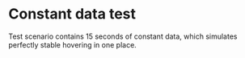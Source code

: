 # Constant data test

Test scenario contains 15 seconds of constant data, which simulates perfectly stable hovering in one place.
